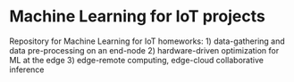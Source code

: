 # Machine Learning for IoT projects
Repository for Machine Learning for IoT homeworks: 
    1) data-gathering and data pre-processing on an end-node
    2) hardware-driven optimization for ML at the edge
    3) edge-remote computing, edge-cloud collaborative inference